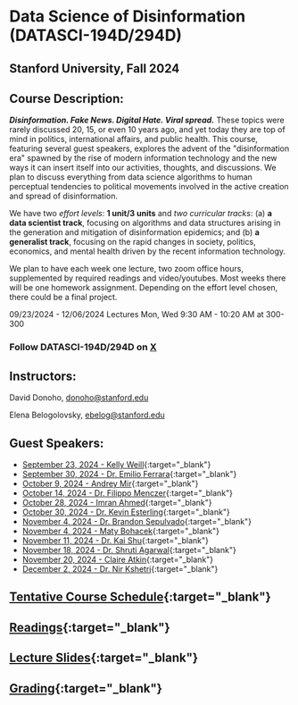 # Data Science of Disinformation (DATASCI-194D/294D)

## Stanford University, Fall 2024


## Course Description: 

***Disinformation. Fake News. Digital Hate. Viral spread.*** These topics were rarely discussed 20, 15, or even 10 years ago, and yet today they are top of mind in politics, international affairs, and public health. This course, featuring several guest speakers, explores the advent of the "disinformation era" spawned by the rise of modern information technology and the new ways it can insert itself into our activities, thoughts, and discussions. We plan to discuss everything from data science algorithms to human perceptual tendencies to political movements involved in the active creation and spread of disinformation.

We have two *effort levels*: **1 unit/3 units** and *two curricular tracks*: (a) **a data scientist track**, focusing on algorithms and data structures arising in the generation and mitigation of disinformation epidemics; and (b) **a generalist track**, focusing on the rapid changes in society, politics, economics, and mental health driven by the recent information technology.

We plan to have each week one lecture, two zoom office hours, supplemented by required readings and video/youtubes. Most weeks there will be one homework assignment. Depending on the effort level chosen, there could be a final project.


09/23/2024 - 12/06/2024 Lectures Mon, Wed 9:30 AM - 10:20 AM at 300-300 


### Follow DATASCI-194D/294D on [X](https://x.com/i/communities/1836940184115421389)


## Instructors: 
David Donoho, donoho@stanford.edu

Elena Belogolovsky, ebelog@stanford.edu

                  

## Guest Speakers:

- [September 23, 2024 - Kelly Weill](kelly-weill.md){:target="_blank"}  
- [September 30, 2024 - Dr. Emilio Ferrara](emilio-ferrara.md){:target="_blank"}  
- [October 9, 2024 - Andrey Mir](andrey-mir.md){:target="_blank"}  
- [October 14, 2024 - Dr. Filippo Menczer](filippo-menczer.md){:target="_blank"}  
- [October 28, 2024 - Imran Ahmed](imran-ahmed.md){:target="_blank"}
- [October 30, 2024 - Dr. Kevin Esterling](kevin-esterling.md){:target="_blank"} 
- [November 4, 2024 - Dr. Brandon Sepulvado](brandon-sepulvado.md){:target="_blank"}
- [November 4, 2024 - Maty Bohacek](Maty-Bohacek.md){:target="_blank"}
- [November 11, 2024 - Dr. Kai Shu](kai-shu.md){:target="_blank"}  
- [November 18, 2024 - Dr. Shruti Agarwal](shruti-agarwal.md){:target="_blank"}  
- [November 20, 2024 - Claire Atkin](claire-atkin.md){:target="_blank"}  
- [December 2, 2024 - Dr. Nir Kshetri](nir-kshetri.md){:target="_blank"}
           


## [Tentative Course Schedule](tentative-course-schedule.md){:target="_blank"}


## [Readings](readings.md){:target="_blank"}

## [Lecture Slides](lecture-slides.md){:target="_blank"}


## [Grading](grading.md){:target="_blank"}

